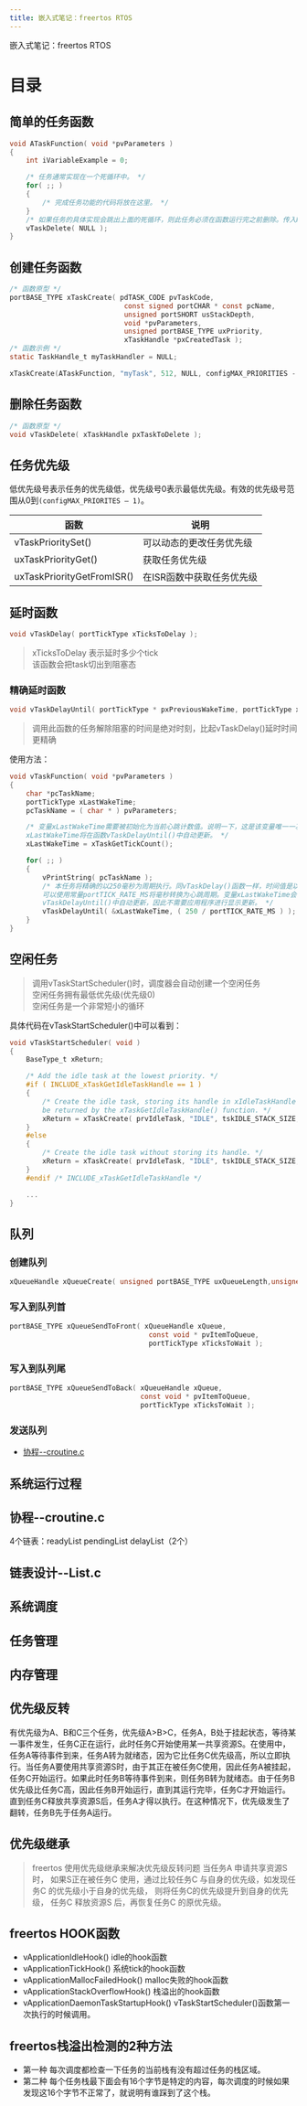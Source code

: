 ```yaml
---
title: 嵌入式笔记：freertos RTOS
---
```

嵌入式笔记：freertos RTOS

# 目录

## 简单的任务函数
```c
void ATaskFunction( void *pvParameters )
{
    int iVariableExample = 0;

    /* 任务通常实现在一个死循环中。 */
    for( ;; )
    {
        /* 完成任务功能的代码将放在这里。 */
    }
    /* 如果任务的具体实现会跳出上面的死循环，则此任务必须在函数运行完之前删除。传入NULL参数表示删除的是当前任务 */
    vTaskDelete( NULL );
}
```
## 创建任务函数
```c
/* 函数原型 */
portBASE_TYPE xTaskCreate( pdTASK_CODE pvTaskCode,
                            const signed portCHAR * const pcName,
                            unsigned portSHORT usStackDepth,
                            void *pvParameters,
                            unsigned portBASE_TYPE uxPriority,
                            xTaskHandle *pxCreatedTask );
/* 函数示例 */
static TaskHandle_t myTaskHandler = NULL;

xTaskCreate(ATaskFunction, "myTask", 512, NULL, configMAX_PRIORITIES - 4, &myTaskHandler);
```

## 删除任务函数
```c
/* 函数原型 */
void vTaskDelete( xTaskHandle pxTaskToDelete );
```

## 任务优先级
低优先级号表示任务的优先级低，优先级号0表示最低优先级。有效的优先级号范围从0到`(configMAX_PRIORITES – 1)`。

|函数|说明|
|---|---|
|vTaskPrioritySet()|可以动态的更改任务优先级|
|uxTaskPriorityGet()|获取任务优先级|
|uxTaskPriorityGetFromISR()|在ISR函数中获取任务优先级|

## 延时函数
```c
void vTaskDelay( portTickType xTicksToDelay );
```
> xTicksToDelay 表示延时多少个tick \
> 该函数会把task切出到阻塞态

### 精确延时函数
```c
void vTaskDelayUntil( portTickType * pxPreviousWakeTime, portTickType xTimeIncrement );
```
> 调用此函数的任务解除阻塞的时间是绝对时刻，比起vTaskDelay()延时时间更精确

使用方法：

```c
void vTaskFunction( void *pvParameters )
{
    char *pcTaskName;
    portTickType xLastWakeTime;
    pcTaskName = ( char * ) pvParameters;

    /* 变量xLastWakeTime需要被初始化为当前心跳计数值。说明一下，这是该变量唯一一次被显式赋值。之后，
    xLastWakeTime将在函数vTaskDelayUntil()中自动更新。 */
    xLastWakeTime = xTaskGetTickCount();

    for( ;; )
    {
        vPrintString( pcTaskName );
        /* 本任务将精确的以250毫秒为周期执行。同vTaskDelay()函数一样，时间值是以心跳周期为单位的，
        可以使用常量portTICK_RATE_MS将毫秒转换为心跳周期。变量xLastWakeTime会在
        vTaskDelayUntil()中自动更新，因此不需要应用程序进行显示更新。 */
        vTaskDelayUntil( &xLastWakeTime, ( 250 / portTICK_RATE_MS ) );
    }
}
```

## 空闲任务

> 调用vTaskStartScheduler()时，调度器会自动创建一个空闲任务 \
> 空闲任务拥有最低优先级(优先级0) \
> 空闲任务是一个非常短小的循环

具体代码在vTaskStartScheduler()中可以看到：

```c
void vTaskStartScheduler( void )
{
    BaseType_t xReturn;

    /* Add the idle task at the lowest priority. */
    #if ( INCLUDE_xTaskGetIdleTaskHandle == 1 )
    {
        /* Create the idle task, storing its handle in xIdleTaskHandle so it can
        be returned by the xTaskGetIdleTaskHandle() function. */
        xReturn = xTaskCreate( prvIdleTask, "IDLE", tskIDLE_STACK_SIZE, ( void * ) NULL, ( tskIDLE_PRIORITY | portPRIVILEGE_BIT ), &xIdleTaskHandle ); /*lint !e961 MISRA exception, justified as it is not a redundant explicit cast to all supported compilers. */
    }
    #else
    {
        /* Create the idle task without storing its handle. */
        xReturn = xTaskCreate( prvIdleTask, "IDLE", tskIDLE_STACK_SIZE, ( void * ) NULL, ( tskIDLE_PRIORITY | portPRIVILEGE_BIT ), NULL );  /*lint !e961 MISRA exception, justified as it is not a redundant explicit cast to all supported compilers. */
    }
    #endif /* INCLUDE_xTaskGetIdleTaskHandle */

    ...
}
```

## 队列
### 创建队列
```c
xQueueHandle xQueueCreate( unsigned portBASE_TYPE uxQueueLength,unsigned portBASE_TYPE uxItemSize );
```

### 写入到队列首
```c
portBASE_TYPE xQueueSendToFront( xQueueHandle xQueue,
                                  const void * pvItemToQueue,
                                  portTickType xTicksToWait );
```
### 写入到队列尾
```c
portBASE_TYPE xQueueSendToBack( xQueueHandle xQueue,
                                const void * pvItemToQueue,
                                portTickType xTicksToWait );
```

### 发送队列

* [协程--croutine.c](#协程--croutine.c)

## 系统运行过程

## 协程--croutine.c
4个链表：readyList  pendingList  delayList（2个）
## 链表设计--List.c

## 系统调度

## 任务管理

## 内存管理

## 优先级反转
有优先级为A、B和C三个任务，优先级A>B>C，任务A，B处于挂起状态，等待某一事件发生，任务C正在运行，此时任务C开始使用某一共享资源S。在使用中，任务A等待事件到来，任务A转为就绪态，因为它比任务C优先级高，所以立即执行。当任务A要使用共享资源S时，由于其正在被任务C使用，因此任务A被挂起，任务C开始运行。如果此时任务B等待事件到来，则任务B转为就绪态。由于任务B优先级比任务C高，因此任务B开始运行，直到其运行完毕，任务C才开始运行。直到任务C释放共享资源S后，任务A才得以执行。在这种情况下，优先级发生了翻转，任务B先于任务A运行。

## 优先级继承
> freertos 使用优先级继承来解决优先级反转问题
当任务A 申请共享资源S 时， 如果S正在被任务C 使用，通过比较任务C 与自身的优先级，如发现任务C 的优先级小于自身的优先级， 则将任务C的优先级提升到自身的优先级， 任务C 释放资源S 后，再恢复任务C 的原优先级。

## freertos HOOK函数
* vApplicationIdleHook()
    idle的hook函数
* vApplicationTickHook()
    系统tick的hook函数
* vApplicationMallocFailedHook()
    malloc失败的hook函数
* vApplicationStackOverflowHook()
    栈溢出的hook函数
* vApplicationDaemonTaskStartupHook()
    vTaskStartScheduler()函数第一次执行的时候调用。

## freertos栈溢出检测的2种方法
* 第一种
    每次调度都检查一下任务的当前栈有没有超过任务的栈区域。
* 第二种
    每个任务栈最下面会有16个字节是特定的内容，每次调度的时候如果发现这16个字节不正常了，就说明有谁踩到了这个栈。
